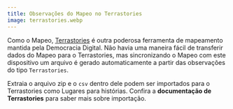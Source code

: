 ```yaml
---
title: Observações do Mapeo no Terrastories
image: terrastories.webp
---
```


Como o Mapeo, [Terrastories](/pt/geo-storytelling) é outra poderosa ferramenta de mapeamento mantida pela Democracia Digital. Não havia uma maneira fácil de transferir dados do Mapeo para o Terrastories, mas sincronizando o Mapeo com este dispositivo um arquivo é gerado automaticamente a partir das observações do tipo `Terrastories`.

<app-button :color="true" localurl=":8083/home" text="Use Terrastories"></app-button>

<app-button :noMargin="true" localurl=":8086/all/https://docs.earthdefenderstoolkit.com/device-usage/bundled-applications/mapeo-data-hub/mapeo-observations-as-terrastories-places" text="Documentação Kit"></app-button>

Extraia o arquivo zip e o `csv` dentro dele podem ser importados para o Terrastories como Lugares para histórias. Confira a **documentação de Terrastories** para saber mais sobre importação.

<app-button :color="true" localurl=":8081/files/terrastories/import/" text="Baixar Lugares"></app-button>

<app-button localurl=":8086/all/https://docs.terrastories.app/using-terrastories/using-the-terrastories-member-dashboard/importing-data" text="Documentação Terrastories"></app-button>
